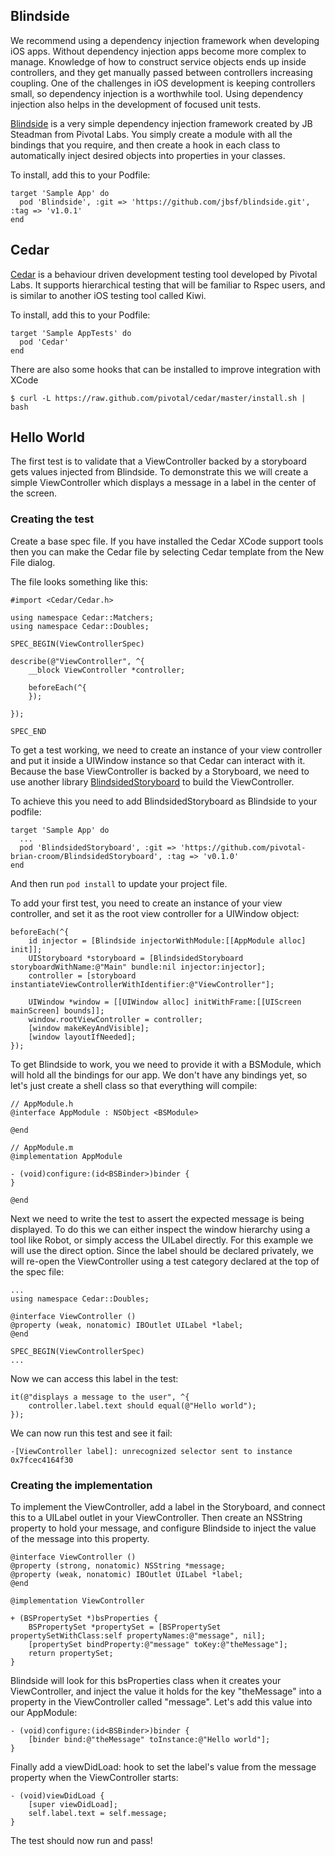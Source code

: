 
## Blindside

We recommend using a dependency injection framework when developing iOS apps. Without dependency injection apps become more complex to manage. Knowledge of how to construct service objects ends up inside controllers, and they get manually passed between controllers increasing coupling. One of the challenges in iOS development is keeping controllers small, so dependency injection is a worthwhile tool. Using dependency injection also helps in the development of focused unit tests.

[Blindside](https://github.com/jbsf/blindside) is a very simple dependency injection framework created by JB Steadman from Pivotal Labs. You simply create a module with all the bindings that you require, and then create a hook in each class to automatically inject desired objects into properties in your classes.

To install, add this to your Podfile:

    target 'Sample App' do
      pod 'Blindside', :git => 'https://github.com/jbsf/blindside.git', :tag => 'v1.0.1'
    end


## Cedar

[Cedar](https://github.com/pivotal/cedar) is a behaviour driven development testing tool developed by Pivotal Labs. It supports hierarchical testing that will be familiar to Rspec users, and is similar to another iOS testing tool called Kiwi.

To install, add this to your Podfile:

    target 'Sample AppTests' do
      pod 'Cedar'
    end

There are also some hooks that can be installed to improve integration with XCode

    $ curl -L https://raw.github.com/pivotal/cedar/master/install.sh | bash


## Hello World

The first test is to validate that a ViewController backed by a storyboard gets values injected from Blindside. To demonstrate this we will create a simple ViewController which displays a message in a label in the center of the screen.

### Creating the test

Create a base spec file. If you have installed the Cedar XCode support tools then you can make the Cedar file by selecting Cedar template from the New File dialog.

The file looks something like this:

    #import <Cedar/Cedar.h>
    
    using namespace Cedar::Matchers;
    using namespace Cedar::Doubles;
    
    SPEC_BEGIN(ViewControllerSpec)
    
    describe(@"ViewController", ^{
        __block ViewController *controller;
    
        beforeEach(^{
        });
        
    });
    
    SPEC_END

To get a test working, we need to create an instance of your view controller and put it inside a UIWindow instance so that Cedar can interact with it. Because the base ViewController is backed by a Storyboard, we need to use another library [BlindsidedStoryboard](https://github.com/pivotal-brian-croom/BlindsidedStoryboard) to build the ViewController.

To achieve this you need to add BlindsidedStoryboard as Blindside to your podfile:

    target 'Sample App' do
      ...
      pod 'BlindsidedStoryboard', :git => 'https://github.com/pivotal-brian-croom/BlindsidedStoryboard', :tag => 'v0.1.0'
    end

And then run `pod install` to update your project file.

To add your first test, you need to create an instance of your view controller, and set it as the root view controller for a UIWindow object:

    beforeEach(^{
        id injector = [Blindside injectorWithModule:[[AppModule alloc] init]];
        UIStoryboard *storyboard = [BlindsidedStoryboard storyboardWithName:@"Main" bundle:nil injector:injector];
        controller = [storyboard instantiateViewControllerWithIdentifier:@"ViewController"];
        
        UIWindow *window = [[UIWindow alloc] initWithFrame:[[UIScreen mainScreen] bounds]];
        window.rootViewController = controller;
        [window makeKeyAndVisible];
        [window layoutIfNeeded];
    });
    
To get Blindside to work, you we need to provide it with a BSModule, which will hold all the bindings for our app. We don't have any bindings yet, so let's just create a shell class so that everything will compile:

    // AppModule.h
    @interface AppModule : NSObject <BSModule>
   
    @end

    // AppModule.m
    @implementation AppModule 
    
    - (void)configure:(id<BSBinder>)binder {
    }
    
    @end

 
Next we need to write the test to assert the expected message is being displayed. To do this we can either inspect the window hierarchy using a tool like Robot, or simply access the UILabel directly. For this example we will use the direct option. Since the label should be declared privately, we will re-open the ViewController using a test category declared at the top of the spec file:

    ...
    using namespace Cedar::Doubles;
    
    @interface ViewController ()
    @property (weak, nonatomic) IBOutlet UILabel *label;
    @end
    
    SPEC_BEGIN(ViewControllerSpec)
    ...

Now we can access this label in the test:

    it(@"displays a message to the user", ^{
        controller.label.text should equal(@"Hello world");
    });

We can now run this test and see it fail:

    -[ViewController label]: unrecognized selector sent to instance 0x7fcec4164f30


### Creating the implementation

To implement the ViewController, add a label in the Storyboard, and connect this to a UILabel outlet in your ViewController. Then create an NSString property to hold your message, and configure Blindside to inject the value of the message into this property.

    @interface ViewController ()
    @property (strong, nonatomic) NSString *message;
    @property (weak, nonatomic) IBOutlet UILabel *label;
    @end
    
    @implementation ViewController
    
    + (BSPropertySet *)bsProperties {
        BSPropertySet *propertySet = [BSPropertySet propertySetWithClass:self propertyNames:@"message", nil];
        [propertySet bindProperty:@"message" toKey:@"theMessage"];
        return propertySet;
    }

Blindside will look for this bsProperties class when it creates your ViewController, and inject the value it holds for the key "theMessage" into a property in the ViewController called "message". Let's add this value into our AppModule:

    - (void)configure:(id<BSBinder>)binder {
        [binder bind:@"theMessage" toInstance:@"Hello world"];
    }

Finally add a viewDidLoad: hook to set the label's value from the message property when the ViewController starts:

    - (void)viewDidLoad {
        [super viewDidLoad];
        self.label.text = self.message;
    }

The test should now run and pass!